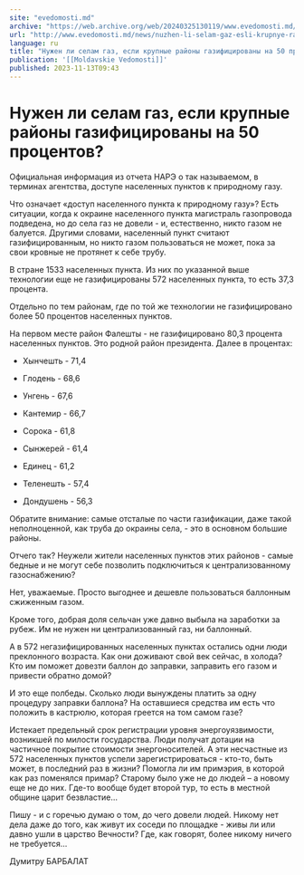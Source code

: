 ```yaml
---
site: "evedomosti.md"
archive: "https://web.archive.org/web/20240325130119/www.evedomosti.md/news/nuzhen-li-selam-gaz-esli-krupnye-rajony-gazificirovany-na-50"
url: "http://www.evedomosti.md/news/nuzhen-li-selam-gaz-esli-krupnye-rajony-gazificirovany-na-50"
language: ru
title: "Нужен ли селам газ, если крупные районы газифицированы на 50 процентов?"
publication: '[[Moldavskie Vedomosti]]'
published: 2023-11-13T09:43
---
```


# Нужен ли селам газ, если крупные районы газифицированы на 50 процентов?

Официальная информация из отчета НАРЭ о так называемом, в терминах агентства, доступе населенных пунктов к природному газу.

Что означает «доступ населенного пункта к природному газу»? Есть ситуации, когда к окраине населенного пункта магистраль газопровода подведена, но до села газ не довели - и, естественно, никто газом не балуется. Другими словами, населенный пункт считают газифицированным, но никто газом пользоваться не может, пока за свои кровные не протянет к себе трубу.

В стране 1533 населенных пункта. Из них по указанной выше технологии еще не газифицированы 572 населенных пункта, то есть 37,3 процента.

Отдельно по тем районам, где по той же технологии не газифицировано более 50 процентов населенных пунктов.

На первом месте район Фалешты - не газифицировано 80,3 процента населенных пунктов. Это родной район президента. Далее в процентах:

* Хынчешть - 71,4

* Глодень - 68,6

* Унгень - 67,6

* Кантемир - 66,7

* Сорока - 61,8

* Сынжерей - 61,4

* Единец - 61,2

* Теленешть - 57,4

* Дондушень - 56,3

Обратите внимание: самые отсталые по части газификации, даже такой неполноценной, как труба до окраины села, - это в основном большие районы.

Отчего так? Неужели жители населенных пунктов этих районов - самые бедные и не могут себе позволить подключиться к централизованному газоснабжению?

Нет, уважаемые. Просто выгоднее и дешевле пользоваться баллонным сжиженным газом.

Кроме того, добрая доля сельчан уже давно выбыла на заработки за рубеж. Им не нужен ни централизованный газ, ни баллонный.

А в 572 негазифицированных населенных пунктах остались одни люди преклонного возраста. Как они доживают свой век сейчас, в холода? Кто им поможет довезти баллон до заправки, заправить его газом и привести обратно домой?

И это еще полбеды. Сколько люди вынуждены платить за одну процедуру заправки баллона? На оставшиеся средства им есть что положить в кастрюлю, которая греется на том самом газе?

Истекает предельный срок регистрации уровня энергоуязвимости, возникшей по милости государства. Люди получат дотации на частичное покрытие стоимости энергоносителей. А эти несчастные из 572 населенных пунктов успели зарегистрироваться - кто-то, быть может, в последний раз в жизни? Помогла ли им примэрия, в которой как раз поменялся примар? Старому было уже не до людей – а новому еще не до них. Где-то вообще будет второй тур, то есть в местной общине царит безвластие…

Пишу - и с горечью думаю о том, до чего довели людей. Никому нет дела даже до того, как живут их соседи по площадке - живы ли или давно ушли в царство Вечности? Где, как говорят, более никому ничего не требуется...

Думитру БАРБАЛАТ